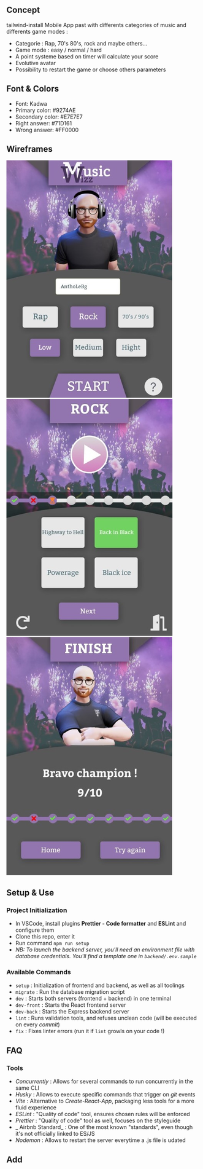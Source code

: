 ## Concept

tailwind-install
Mobile App past with differents categories of music and differents game modes : 
- Categorie : Rap, 70's 80's, rock and maybe others... 
- Game mode : easy / normal / hard 
- A point systeme based on timer will calculate your score 
- Evolutive avatar 
- Possibility to restart the game or choose others parameters

## Font & Colors

- Font: Kadwa
- Primary color: #9274AE
- Secondary color: #E7E7E7
- Right answer: #71D161
- Wrong answer: #FF0000

## Wireframes

![alt text](./frontend/src/components/P2%20home.png)
![alt text](./frontend/src/components/P2%20quizz.png)
![alt text](./frontend/src/components/P2%20score.png)


## Setup & Use

### Project Initialization

- In VSCode, install plugins **Prettier - Code formatter** and **ESLint** and configure them
- Clone this repo, enter it
- Run command `npm run setup`
- _NB: To launch the backend server, you'll need an environment file with database credentials. You'll find a template one in `backend/.env.sample`_

### Available Commands

- `setup` : Initialization of frontend and backend, as well as all toolings
- `migrate` : Run the database migration script
- `dev` : Starts both servers (frontend + backend) in one terminal
- `dev-front` : Starts the React frontend server
- `dev-back` : Starts the Express backend server
- `lint` : Runs validation tools, and refuses unclean code (will be executed on every _commit_)
- `fix` : Fixes linter errors (run it if `lint` growls on your code !)

## FAQ

### Tools

- _Concurrently_ : Allows for several commands to run concurrently in the same CLI
- _Husky_ : Allows to execute specific commands that trigger on _git_ events
- _Vite_ : Alternative to _Create-React-App_, packaging less tools for a more fluid experience
- _ESLint_ : "Quality of code" tool, ensures chosen rules will be enforced
- _Prettier_ : "Quality of code" tool as well, focuses on the styleguide
- _ Airbnb Standard_ : One of the most known "standards", even though it's not officially linked to ES/JS
- _Nodemon_ : Allows to restart the server everytime a .js file is udated

## Add
